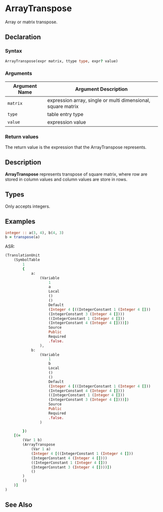 # ArrayTranspose

Array or matrix transpose.

## Declaration

### Syntax

```fortran
ArrayTranspose(expr matrix, ttype type, expr? value)
```

### Arguments

| Argument Name | Argument Description |
|---------------|----------------------|
|`matrix`  | expression array, single or multi dimensional, square matrix |
|`type` | table entry type |
|`value` | expression value |

### Return values

The return value is the expression that the ArrayTranspose  represents.

## Description

**ArrayTranspose** represents transpose of square matrix, where row are stored
in column values and column values are store in rows.

## Types

Only accepts integers.

## Examples

```fortran
integer :: a(3, 4), b(4, 3)
b = transpose(a)
```

ASR:

```fortran
(TranslationUnit
    (SymbolTable
        1
        {
            a:
                (Variable
                    1
                    a
                    Local
                    ()
                    ()
                    Default
                    (Integer 4 [((IntegerConstant 1 (Integer 4 []))
                    (IntegerConstant 3 (Integer 4 [])))
                    ((IntegerConstant 1 (Integer 4 []))
                    (IntegerConstant 4 (Integer 4 [])))])
                    Source
                    Public
                    Required
                    .false.
                ),
            b:
                (Variable
                    1
                    b
                    Local
                    ()
                    ()
                    Default
                    (Integer 4 [((IntegerConstant 1 (Integer 4 []))
                    (IntegerConstant 4 (Integer 4 [])))
                    ((IntegerConstant 1 (Integer 4 []))
                    (IntegerConstant 3 (Integer 4 [])))])
                    Source
                    Public
                    Required
                    .false.
                )

        })
    [(=
        (Var 1 b)
        (ArrayTranspose
            (Var 1 a)
            (Integer 4 [((IntegerConstant 1 (Integer 4 []))
            (IntegerConstant 4 (Integer 4 [])))
            ((IntegerConstant 1 (Integer 4 []))
            (IntegerConstant 3 (Integer 4 [])))])
            ()
        )
        ()
    )]
)

```

## See Also

